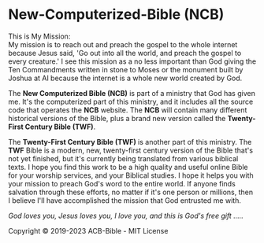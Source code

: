# New-Computerized-Bible (NCB)

This is My Mission:<br>
My mission is to reach out and preach the gospel to the whole internet because
Jesus said, 'Go out into all the world, and preach the gospel to every creature.'
I see this mission as a no less important than God giving the Ten Commandments written in stone to Moses or the monument built by Joshua at AI because the internet is a whole new world created by God.

The **New Computerized Bible (NCB)** is part of a ministry that God has given me. It's the computerized part of this ministry, and it includes all the source code that operates the **NCB** website. The **NCB** will contain many different historical versions of the Bible, plus a brand new version called the **Twenty-First Century Bible (TWF)**.

The **Twenty-First Century Bible (TWF)** is another part of this ministry. The **TWF** Bible is a modern, new, twenty-first century version of the Bible that's not yet finished, but it's currently being translated from various biblical texts. I hope you find this work to be a high quality and useful online Bible for your worship services, and your Biblical studies. I hope it helps you with your mission to preach God's word to the entire world. If anyone finds salvation through these efforts, no matter if it's one person or millions, then I believe I'll have accomplished the mission that God entrusted me with.

*God loves you, Jesus loves you, I love you, and this is God's free gift .....*

Copyright © 2019-2023 ACB-Bible - MIT License
